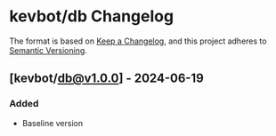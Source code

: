 # kevbot/db Changelog

The format is based on [Keep a Changelog](https://keepachangelog.com/en/1.1.0/),
and this project adheres to [Semantic Versioning](https://semver.org/spec/v2.0.0.html).

## [kevbot/db@v1.0.0] - 2024-06-19

### Added

- Baseline version
